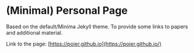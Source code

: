 # (Minimal) Personal Page 

Based on the default/Minima Jekyll theme.
To provide some links to papers and additional material.

Link to the page: [https://poier.github.io](https://poier.github.io/)
